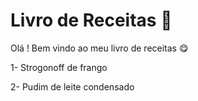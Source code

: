 # Livro de Receitas :chicken:

Olá ! Bem vindo ao meu livro de receitas :yum:

1- Strogonoff de frango

2- Pudim de leite condensado 


